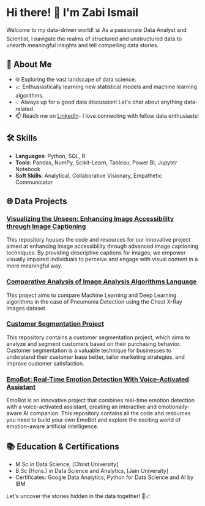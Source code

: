# Hi there! 👋 I'm Zabi Ismail

Welcome to my data-driven world! 📊 As a passionate Data Analyst and Scientist, I navigate the realms of structured and unstructured data to unearth meaningful insights and tell compelling data stories.

## 🚀 About Me

- 🌐 Exploring the vast landscape of data science.
- 📈 Enthusiastically learning new statistical models and machine learning algorithms.
- 💡 Always up for a good data discussion! Let's chat about anything data-related.
- 📫 Reach me on [LinkedIn](https://www.linkedin.com/in/zabi-ismail-32zabi/)- I love connecting with fellow data enthusiasts!

## 🛠️ Skills

- **Languages**: Python, SQL, R
- **Tools**: Pandas, NumPy, Scikit-Learn, Tableau, Power BI, Jupyter Notebook
- **Soft Skills**: Analytical, Collaborative Visionary, Empathetic Communicator

## 🌐 Data Projects

### [Visualizing the Unseen: Enhancing Image Accessibility through Image Captioning](https://github.com/zabi-32/Image_Captioning)
This repository houses the code and resources for our innovative project aimed at enhancing image accessibility through advanced image captioning techniques. By providing descriptive captions for images, we empower visually impaired individuals to perceive and engage with visual content in a more meaningful way.

### [Comparative Analysis of Image Analysis Algorithms Language ](https://github.com/zabi-32/Image-Analysis-Project)
This project aims to compare Machine Learning and Deep Learning algorithms in the case of Pneumonia Detection using the Chest X-Ray Images dataset.

### [Customer Segmentation Project](https://github.com/zabi-32/Customer_segmentation)
This repository contains a customer segmentation project, which aims to analyze and segment customers based on their purchasing behavior. Customer segmentation is a valuable technique for businesses to understand their customer base better, tailor marketing strategies, and improve customer satisfaction.

### [EmoBot: Real-Time Emotion Detection With Voice-Activated Assistant](https://github.com/souvikghosh2000/EmoBot)
EmoBot is an innovative project that combines real-time emotion detection with a voice-activated assistant, creating an interactive and emotionally-aware AI companion. This repository contains all the code and resources you need to build your own EmoBot and explore the exciting world of emotion-aware artificial intelligence.

## 📚 Education & Certifications

- M.Sc in Data Science, [Christ University]
- B.Sc (Hons.) in Data Science and Analytics, [Jain University]
- Certificates: Google Data Analytics, Python for Data Science and AI by IBM

Let's uncover the stories hidden in the data together! 🚀📈
